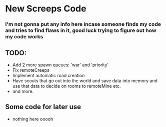 # New Screeps Code


### I'm not gonna put any info here incase someone finds my code and tries to find flaws in it, good luck trying to figure out how my code works

## TODO:
* Add 2 more spawn queues: 'war' and 'priority'
* Fix remoteCreeps
* Implement automatic road creation
* Have scouts that go out into the world and save data into memory and use that data to decide on rooms to remoteMine etc.
* and more.

## Some code for later use

* nothing here ooooh
